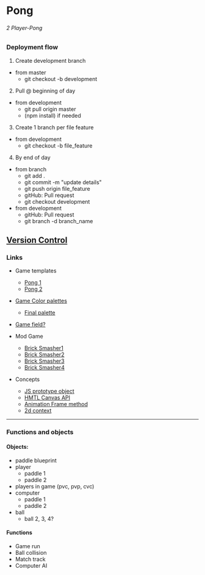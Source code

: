 # Pong
###### 2 Player-Pong


### Deployment flow

1. Create development branch
  - from master
    - git checkout -b development
2. Pull @ beginning of day
  - from development
    - git pull origin master
    - (npm install) if needed
3. Create 1 branch per file feature
  - from development
    - git checkout -b file_feature
4. By end of day
  - from branch
    - git add .
    - git commit -m "update details"
    - git push origin file_feature
    - gitHub: Pull request
    - git checkout development
  - from development
    - gitHub: Pull request
    - git branch -d branch_name

[Version Control](http://stackoverflow.com/questions/1125968/how-to-force-git-pull-to-overwrite-local-files)
---

### Links

- Game templates
  - [Pong 1](https://robots.thoughtbot.com/pong-clone-in-javascript#getting-started)
  - [Pong 2](http://codeincomplete.com/posts/javascript-pong/)
- [Game Color palettes](http://www.color-hex.com/color-palettes/)
  - [Final palette](http://www.color-hex.com/color-palette/25496)
- [Game field?](http://www.newenglandsealcoating.com/images/tennis-court-dimensions2.gif)
- Mod Game
  - [Brick Smasher1](https://github.com/sagardave/Brick-Breaker-Game)
  - [Brick Smasher2](https://github.com/jesselpalmer/brick-breaker)
  - [Brick Smasher3](https://github.com/TheNewStyles/javascript-game)
  - [Brick Smasher4](https://developer.mozilla.org/en-US/docs/Games/Tutorials/2D_Breakout_game_pure_JavaScript)

- Concepts
  - [JS prototype object](http://www.javascriptkit.com/javatutors/proto.shtml)
  - [HMTL Canvas API](https://developer.mozilla.org/en-US/docs/Web/API/Canvas_API)
  - [Animation Frame method](https://developer.mozilla.org/en-US/docs/Web/API/window/requestAnimationFrame)
  - [2d context](https://developer.mozilla.org/en-US/docs/Web/API/CanvasRenderingContext2D)

---

### Functions and objects

#### Objects:
- paddle blueprint
- player
  - paddle 1
  - paddle 2
- players in game (pvc, pvp, cvc)
- computer
  - paddle 1
  - paddle 2
- ball
  - ball 2, 3, 4?

#### Functions
- Game run
- Ball collision
- Match track
- Computer AI
